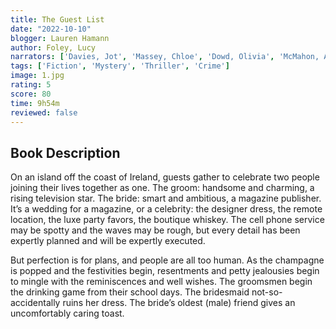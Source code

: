 ```yaml
---
title: The Guest List 
date: "2022-10-10"
blogger: Lauren Hamann
author: Foley, Lucy
narrators: ['Davies, Jot', 'Massey, Chloe', 'Dowd, Olivia', 'McMahon, Aoife', 'Ovens, Sarah', 'Keeble, Rich']
tags: ['Fiction', 'Mystery', 'Thriller', 'Crime']
image: 1.jpg
rating: 5
score: 80
time: 9h54m
reviewed: false
---
```


## Book Description

On an island off the coast of Ireland, guests gather to celebrate two people joining their lives together as one. The groom: handsome and charming, a rising television star. The bride: smart and ambitious, a magazine publisher. It’s a wedding for a magazine, or a celebrity: the designer dress, the remote location, the luxe party favors, the boutique whiskey. The cell phone service may be spotty and the waves may be rough, but every detail has been expertly planned and will be expertly executed.

But perfection is for plans, and people are all too human. As the champagne is popped and the festivities begin, resentments and petty jealousies begin to mingle with the reminiscences and well wishes. The groomsmen begin the drinking game from their school days. The bridesmaid not-so-accidentally ruins her dress. The bride’s oldest (male) friend gives an uncomfortably caring toast.